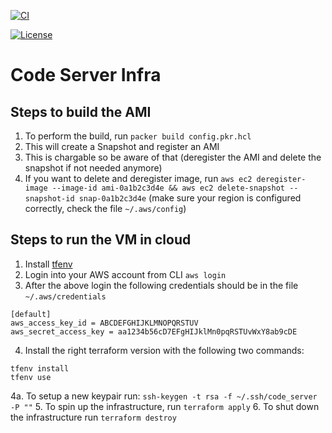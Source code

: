 [![CI](https://github.com/tanayseven/code-server-infra/actions/workflows/ci.yml/badge.svg)](https://github.com/tanayseven/code-server-infra/actions/workflows/ci.yml)

[![License](https://img.shields.io/github/license/tanayseven/code-server-infra.svg)](https://opensource.org/licenses/MIT)

Code Server Infra
=================

Steps to build the AMI
----------------------

1. To perform the build, run `packer build config.pkr.hcl`
2. This will create a Snapshot and register an AMI
3. This is chargable so be aware of that (deregister the AMI and delete the snapshot if not needed anymore)
4. If you want to delete and deregister image, run `aws ec2 deregister-image --image-id ami-0a1b2c3d4e && aws ec2 delete-snapshot --snapshot-id snap-0a1b2c3d4e` (make sure your region is configured correctly, check the file `~/.aws/config`)

Steps to run the VM in cloud
----------------------------

1. Install [tfenv](https://github.com/tfutils/tfenv)
2. Login into your AWS account from CLI `aws login`
3. After the above login the following credentials should be in the file `~/.aws/credentials`
```
[default]
aws_access_key_id = ABCDEFGHIJKLMNOPQRSTUV
aws_secret_access_key = aa1234b56cD7EFgHIJklMn0pqRSTUvWxY8ab9cDE
```
4. Install the right terraform version with the following two commands:
```
tfenv install
tfenv use
```
4a. To setup a new keypair run: `ssh-keygen -t rsa -f ~/.ssh/code_server -P ""`
5. To spin up the infrastructure, run `terraform apply`
6. To shut down the infrastructure run `terraform destroy`
